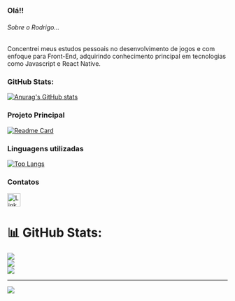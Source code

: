 ### Olá!!

###### Sobre o Rodrigo...
Concentrei meus estudos pessoais no desenvolvimento de jogos e com enfoque para Front-End, adquirindo conhecimento principal em tecnologias como Javascript e React Native.

### GitHub Stats:

[![Anurag's GitHub stats](https://github-readme-stats.vercel.app/api?username=rodrigobichet&show_icons=true&theme=dark)](https://github.com/anuraghazra/github-readme-stats)

### Projeto Principal

[![Readme Card](https://github-readme-stats.vercel.app/api/pin/?username=rodrigobichet&repo=GameBen10&theme=dark)](https://github.com/anuraghazra/github-readme-stats)


### Linguagens utilizadas

[![Top Langs](https://github-readme-stats.vercel.app/api/top-langs/?username=rodrigobichet&layout=compactcolor=0)](https://github.com/anuraghazra/github-readme-stats)

### Contatos

[<img src='https://img.shields.io/badge/LinkedIn-0077B5?style=for-the-badge&logo=linkedin&logoColor=white' alt='Linkedin' height='30'>](https://www.linkedin.com/in/rodrigobichet/)


# 📊 GitHub Stats:
![](https://github-readme-stats.vercel.app/api?username=Paulo1402&theme=dark&hide_border=false&include_all_commits=false&count_private=false)<br/>
![](https://github-readme-streak-stats.herokuapp.com/?user=Paulo1402&theme=dark&hide_border=false)<br/>
![](https://github-readme-stats.vercel.app/api/top-langs/?username=Paulo1402&theme=dark&hide_border=false&include_all_commits=false&count_private=false&layout=compact)

---
[![](https://visitcount.itsvg.in/api?id=Paulo1402&icon=5&color=0)](https://visitcount.itsvg.in)





